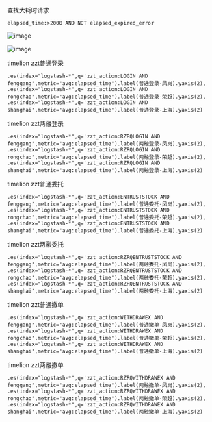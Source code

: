 查找大耗时请求
```
elapsed_time:>2000 AND NOT elapsed_expired_error
```

![image](https://user-images.githubusercontent.com/23710675/117610906-1ece1d80-b195-11eb-958a-0eda88ea324f.png)

![image](https://user-images.githubusercontent.com/23710675/117611108-779db600-b195-11eb-8c05-290e8bf2032e.png)


timelion zzt普通登录
```
.es(index="logstash-*",q='zzt_action:LOGIN AND fenggang',metric='avg:elapsed_time').label(普通登录-凤岗).yaxis(2),
.es(index="logstash-*",q='zzt_action:LOGIN AND rongchao',metric='avg:elapsed_time').label(普通登录-荣超).yaxis(2),
.es(index="logstash-*",q='zzt_action:LOGIN AND shanghai',metric='avg:elapsed_time').label(普通登录-上海).yaxis(2)
```

timelion zzt两融登录
```
.es(index="logstash-*",q='zzt_action:RZRQLOGIN AND fenggang',metric='avg:elapsed_time').label(两融登录-凤岗).yaxis(2),
.es(index="logstash-*",q='zzt_action:RZRQLOGIN AND rongchao',metric='avg:elapsed_time').label(两融登录-荣超).yaxis(2),
.es(index="logstash-*",q='zzt_action:RZRQLOGIN AND shanghai',metric='avg:elapsed_time').label(两融登录-上海).yaxis(2)
```

timelion zzt普通委托
```
.es(index="logstash-*",q='zzt_action:ENTRUSTSTOCK AND fenggang',metric='avg:elapsed_time').label(普通委托-凤岗).yaxis(2),
.es(index="logstash-*",q='zzt_action:ENTRUSTSTOCK AND rongchao',metric='avg:elapsed_time').label(普通委托-荣超).yaxis(2),
.es(index="logstash-*",q='zzt_action:ENTRUSTSTOCK AND shanghai',metric='avg:elapsed_time').label(普通委托-上海).yaxis(2)
```

timelion zzt两融委托
```
.es(index="logstash-*",q='zzt_action:RZRQENTRUSTSTOCK AND fenggang',metric='avg:elapsed_time').label(两融委托-凤岗).yaxis(2),
.es(index="logstash-*",q='zzt_action:RZRQENTRUSTSTOCK AND rongchao',metric='avg:elapsed_time').label(两融委托-荣超).yaxis(2),
.es(index="logstash-*",q='zzt_action:RZRQENTRUSTSTOCK AND shanghai',metric='avg:elapsed_time').label(两融委托-上海).yaxis(2)
```

timelion zzt普通撤单
```
.es(index="logstash-*",q='zzt_action:WITHDRAWEX AND fenggang',metric='avg:elapsed_time').label(普通撤单-凤岗).yaxis(2),
.es(index="logstash-*",q='zzt_action:WITHDRAWEX AND rongchao',metric='avg:elapsed_time').label(普通撤单-荣超).yaxis(2),
.es(index="logstash-*",q='zzt_action:WITHDRAWEX AND shanghai',metric='avg:elapsed_time').label(普通撤单-上海).yaxis(2)
```

timelion zzt两融撤单
```
.es(index="logstash-*",q='zzt_action:RZRQWITHDRAWEX AND fenggang',metric='avg:elapsed_time').label(两融撤单-凤岗).yaxis(2),
.es(index="logstash-*",q='zzt_action:RZRQWITHDRAWEX AND rongchao',metric='avg:elapsed_time').label(两融撤单-荣超).yaxis(2),
.es(index="logstash-*",q='zzt_action:RZRQWITHDRAWEX AND shanghai',metric='avg:elapsed_time').label(两融撤单-上海).yaxis(2)
```




